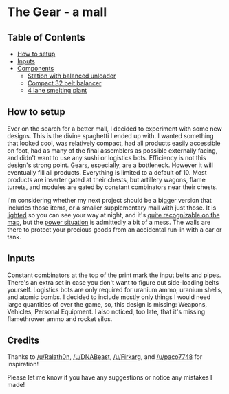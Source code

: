# The Gear - a mall

## Table of Contents

* [How to setup](#how-to-setup)
* [Inputs](google.com)
* [Components](google.com)
	* [Station with balanced unloader](google.com)
	* [Compact 32 belt balancer](google.com)
	* [4 lane smelting plant](google.com)

## How to setup

Ever on the search for a better mall, I decided to experiment with some new designs. This is the divine spaghetti I ended up with.  I wanted something that looked cool, was
relatively compact, had all products easily accessible on foot, had as many of the final assemblers as possible externally facing, and didn't want to use any sushi or logistics
bots. Efficiency is not this design's strong point. Gears, especially, are a bottleneck. However it will eventually fill all products. Everything is limited to a default of 10. Most products
are inserter gated at their chests, but artillery wagons, flame turrets, and modules are gated by constant combinators near their chests.

I'm considering whether my next project should be a bigger version that includes those items, or a smaller supplementary mall with just those. It is [lighted](google.com) so you can see your
way at night, and it's [quite recognizable on the map](google.com), but the [power situation](google.com) is admittedly a bit of a mess. The walls are there to protect your precious goods from an accidental
run-in with a car or tank.

## Inputs

Constant combinators at the top of the print mark the input belts and pipes. There's an extra set in case you don't want to figure out side-loading belts yourself. Logistics bots
are only required for uranium ammo, uranium shells, and atomic bombs. I decided to include mostly only things I would need large quantities of over the game, so, this design is
missing: Weapons, Vehicles, Personal Equipment. I also noticed, too late, that it's missing flamethrower ammo and rocket silos.

## Credits

Thanks to [/u/Ralath0n](reddit.com/u/Ralath0n), [/u/DNABeast](reddit.com/u/DNABeast), [/u/Firkarg](reddit.com/u/Firkarg), and [/u/paco7748](reddit.com/u/paco7748) for inspiration!

Please let me know if you have any suggestions or notice any mistakes I made!